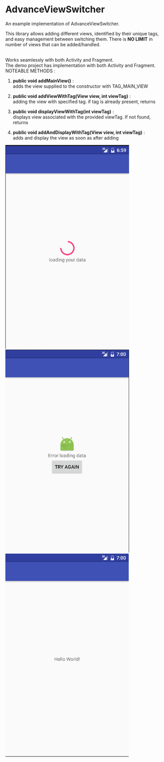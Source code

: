 # AdvanceViewSwitcher

An example implementation of AdvanceViewSwitcher.

This library allows adding different views, identified by their unique tags, and easy management between switching them.
There is <b>NO LIMIT</b> in number of views that can be added/handled.

<br />
Works seamlessly with both Activity and Fragment.<br />
The demo project has implementation with both Activity and Fragment.

<br />
NOTEABLE METHODS : 

1. <b>public void addMainView()</b> : <br />
   adds the view supplied to the constructor with TAG_MAIN_VIEW

2. <b>public void addViewWithTag(View view, int viewTag)</b> : <br />
   adding the view with specified tag. if tag is already present, returns

3. <b>public void displayViewWithTag(int viewTag)</b> : <br />
   displays view associated with the provided viewTag. If not found, returns

4. <b>public void addAndDisplayWithTag(View view, int viewTag)</b> : <br />
   adds and display the view as soon as after adding

![Alt text](/screenshots/loading.png?raw=true "Loading View")
![Alt text](/screenshots/exception.png?raw=true "Exception View")
![Alt text](/screenshots/success.png?raw=true "Success View")
